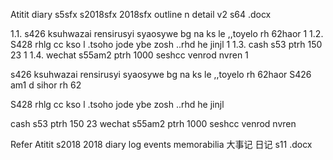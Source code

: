 Atitit diary s5sfx s2018sfx 2018sfx outline n detail v2 s64 .docx


1.1. s426 ksuhwazai rensirusyi syaosywe bg na ks le  ,,toyelo rh  62haor	1
1.2. S428 rhlg cc  kso l .tsoho jode ybe zosh ..rhd he jinjl	1
1.3. cash	s53 ptrh 150     23	1
1.4. wechat	s55am2 ptrh 1000 seshcc venrod nvren	1

 s426 ksuhwazai rensirusyi syaosywe bg na ks le  ,,toyelo rh  62haor
S426 am1 d sihor rh 62




S428 rhlg cc  kso l .tsoho jode ybe zosh ..rhd he jinjl 


cash	s53	ptrh	150					23
wechat	s55am2	ptrh	1000	seshcc venrod nvren		

Refer
Atitit s2018 2018 diary log  events memorabilia 大事记 日记  s11 .docx

